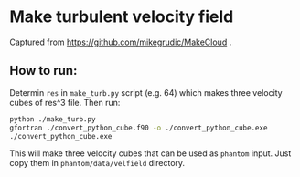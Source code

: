 # Make turbulent velocity field
Captured from https://github.com/mikegrudic/MakeCloud .

## How to run:

Determin `res` in `make_turb.py` script (e.g. 64) which makes three velocity cubes of res^3 file. Then run:

```sh
python ./make_turb.py
gfortran ./convert_python_cube.f90 -o ./convert_python_cube.exe
./convert_python_cube.exe
```

This will make three velocity cubes that can be used as `phantom` input. Just copy them in `phantom/data/velfield` directory.
